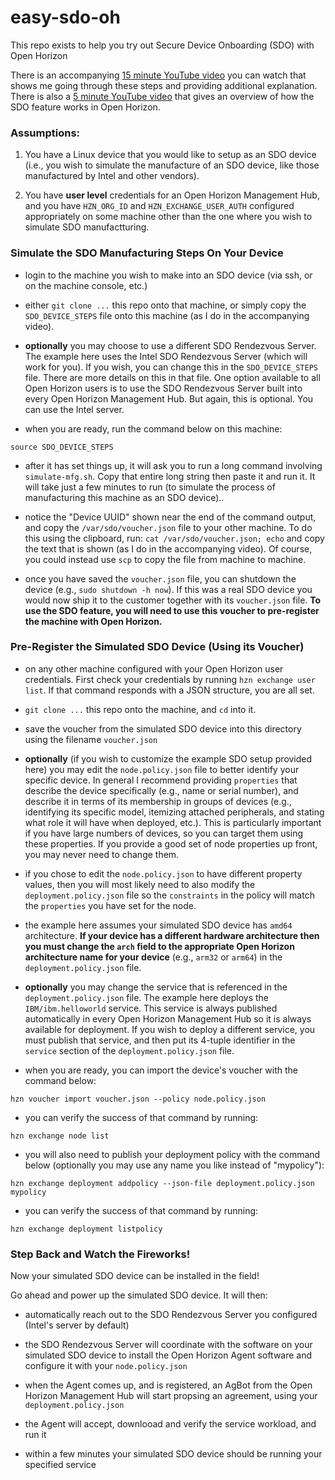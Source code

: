 # easy-sdo-oh

This repo exists to help you try out Secure Device Onboarding (SDO) with Open Horizon

There is an accompanying [15 minute YouTube video](https://www.youtube.com/watch?v=dNGv2xVVAvs&list=PLgohd895XSUddtseFy4HxCqTqqlYfW8Ix&index=13) you can watch that shows me going through these steps and providing additional explanation. There is also a [5 minute YouTube video](https://www.youtube.com/watch?v=dNGv2xVVAvs&list=PLgohd895XSUddtseFy4HxCqTqqlYfW8Ix&index=2) that gives an overview of how the SDO feature works in Open Horizon.

### Assumptions:

1. You have a Linux device that you would like to setup as an SDO device (i.e., you wish to simulate the manufacture of an SDO device, like those manufactured by Intel and other vendors).

2. You have **user level** credentials for an Open Horizon Management Hub, and you have `HZN_ORG_ID` and `HZN_EXCHANGE_USER_AUTH` configured appropriately on some machine other than the one where you wish to simulate SDO manufactturing.

### Simulate the SDO Manufacturing Steps On Your Device

* login to the machine you wish to make into an SDO device (via ssh, or on the machine console, etc.)

* either `git clone ...` this repo onto that machine, or simply copy the `SDO_DEVICE_STEPS` file onto this machine (as I do in the accompanying video).

* **optionally** you may choose to use a different SDO Rendezvous Server. The example here uses the Intel SDO Rendezvous Server (which will work for you). If you wish, you can change this in the `SDO_DEVICE_STEPS` file. There are more details on this in that file. One option available to all Open Horizon users is to use the SDO Rendezvous Server built into every Open Horizon Management Hub. But again, this is optional. You can use the Intel server.

* when you are ready, run the command below on this machine:

```
source SDO_DEVICE_STEPS
```

* after it has set things up, it will ask you to run a long command involving `simulate-mfg.sh`. Copy that entire long string then paste it and run it. It will take just a few minutes to run (to simulate the process of manufacturing this machine as an SDO device)..

* notice the "Device UUID" shown near the end of the command output, and copy the `/var/sdo/voucher.json` file to your other machine. To do this using the clipboard, run: `cat /var/sdo/voucher.json; echo` and copy the text that is shown (as I do in the accompanying video). Of course, you could instead use `scp` to copy the file from machine to machine.

* once you have saved the `voucher.json` file, you can shutdown the device (e.g., `sudo shutdown -h now`). If this was a real SDO device you would now ship it to the customer together with its `voucher.json` file. **To use the SDO feature, you will need to use this voucher to pre-register the machine with Open Horizon.**

### Pre-Register the Simulated SDO Device (Using its Voucher)

* on any other machine configured with your Open Horizon user credentials. First check your credentials by running `hzn exchange user list`. If that command responds with a JSON structure, you are all set.

* `git clone ...` this repo onto the machine, and `cd` into it.

* save the voucher from the simulated SDO device into this directory using the filename `voucher.json`

* **optionally** (if you wish to customize the example SDO setup provided here) you may edit the `node.policy.json` file to better identify your specific device. In general I recommend providing `properties` that describe the device specifically (e.g., name or serial number), and describe it in terms of its membership in groups of devices (e.g., identifying its specific model, itemizing attached peripherals, and stating what role it will have when deployed, etc.). This is particularly important if you have large numbers of devices, so you can target them using these properties. If you provide a good set of node properties up front, you may never need to change them.

* if you chose to edit the `node.policy.json` to have different property values, then you will most likely need to also modify the `deployment.policy.json` file so the `constraints` in the policy will match the `properties` you have set for the node.

* the example here assumes your simulated SDO device has `amd64` architecture. **If your device has a different hardware architecture then you must change the `arch` field to the appropriate Open Horizon architecture name for your device** (e.g., `arm32` or `arm64`) in the `deployment.policy.json` file.

* **optionally** you may change the service that is referenced in the `deployment.policy.json` file. The example here deploys the `IBM/ibm.helloworld` service. This service is always published automatically in every Open Horizon Management Hub so it is always available for deployment. If you wish to deploy a different service, you must publish that service, and then put its 4-tuple identifier in the `service` section of the `deployment.policy.json` file.

* when you are ready, you can import the device's voucher with the command below:

```
hzn voucher import voucher.json --policy node.policy.json
```

* you can verify the success of that command by running:

```
hzn exchange node list
```

* you will also need to publish your deployment policy with the command below (optionally you may use any name you like instead of "mypolicy"):

```
hzn exchange deployment addpolicy --json-file deployment.policy.json mypolicy
```

* you can verify the success of that command by running:

```
hzn exchange deployment listpolicy
```

### Step Back and Watch the Fireworks!

Now your simulated SDO device can be installed in the field!

Go ahead and power up the simulated SDO device. It will then:

* automatically reach out to the SDO Rendezvous Server you configured (Intel's server by default)

* the SDO Rendezvous Server will coordinate with the software on your simulated SDO device to install the Open Horizon Agent software and configure it with your `node.policy.json`

* when the Agent comes up, and is registered, an AgBot from the Open Horizon Management Hub will start propsing an agreement, using your `deployment.policy.json`

* the Agent will accept, downlooad and verify the service workload, and run it

* within a few minutes your simulated SDO device should be running your specified service



